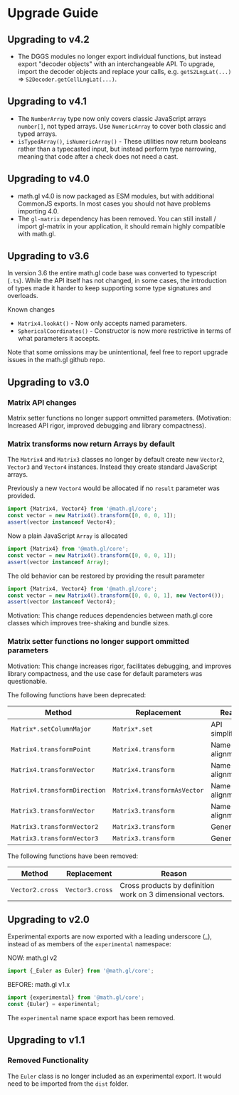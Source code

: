 # Upgrade Guide

## Upgrading to v4.2

- The DGGS modules no longer export individual functions, but instead export "decoder objects" with an interchangeable API. To upgrade, import the decoder objects and replace your calls, e.g. `getS2LngLat(...)` => `S2Decoder.getCellLngLat(...)`.

## Upgrading to v4.1

- The `NumberArray` type now only covers classic JavaScript arrays `number[]`, not typed arrays. Use `NumericArray` to cover both classic and typed arrays.
- `isTypedArray()`, `isNumericArray()` - These utilities now return booleans rather than a typecasted input, but instead perform type narrowing, meaning that code after a check does not need a cast.

## Upgrading to v4.0

- math.gl v4.0 is now packaged as ESM modules, but with additional CommonJS exports. In most cases you should not have problems importing 4.0.
- The `gl-matrix` dependency has been removed. You can still install / import gl-matrix in your application, it should remain highly compatible with math.gl.

## Upgrading to v3.6

In version 3.6 the entire math.gl code base was converted to typescript (`.ts`).
While the API itself has not changed, in some cases, the introduction of types
made it harder to keep supporting some type signatures and overloads.

Known changes

- `Matrix4.lookAt()` - Now only accepts named parameters.
- `SphericalCoordinates()` - Constructor is now more restrictive in terms of what parameters it accepts.

Note that some omissions may be unintentional, feel free to report upgrade issues
in the math.gl github repo.

## Upgrading to v3.0

### Matrix API changes

Matrix setter functions no longer support ommitted parameters. (Motivation: Increased API rigor, improved debugging and library compactness).

### Matrix transforms now return Arrays by default

The `Matrix4` and `Matrix3` classes no longer by default create new `Vector2`, `Vector3` and `Vector4` instances. Instead they create standard JavaScript arrays.

Previously a new `Vector4` would be allocated if no `result` parameter was provided.

```js
import {Matrix4, Vector4} from '@math.gl/core';
const vector = new Matrix4().transform([0, 0, 0, 1]);
assert(vector instanceof Vector4);
```

Now a plain JavaScript `Array` is allocated

```js
import {Matrix4} from '@math.gl/core';
const vector = new Matrix4().transform([0, 0, 0, 1]);
assert(vector instanceof Array);
```

The old behavior can be restored by providing the result parameter

```js
import {Matrix4, Vector4} from '@math.gl/core';
const vector = new Matrix4().transform([0, 0, 0, 1], new Vector4());
assert(vector instanceof Vector4);
```

Motivation: This change reduces dependencies between math.gl core classes which improves tree-shaking and bundle sizes.

### Matrix setter functions no longer support ommitted parameters

Motivation: This change increases rigor, facilitates debugging, and improves library compactness, and the use case for default parameters was questionable.

The following functions have been deprecated:

| Method                       | Replacement                 | Reason             |
| ---------------------------- | --------------------------- | ------------------ |
| `Matrix*.setColumnMajor`     | `Matrix*.set`               | API simplification |
| `Matrix4.transformPoint`     | `Matrix4.transform`         | Name alignment     |
| `Matrix4.transformVector`    | `Matrix4.transform`         | Name alignment     |
| `Matrix4.transformDirection` | `Matrix4.transformAsVector` | Name alignment     |
| `Matrix3.transformVector`    | `Matrix3.transform`         | Name alignment     |
| `Matrix3.transformVector2`   | `Matrix3.transform`         | Generalize         |
| `Matrix3.transformVector3`   | `Matrix3.transform`         | Generalize         |

The following functions have been removed:

| Method          | Replacement     | Reason                                                      |
| --------------- | --------------- | ----------------------------------------------------------- |
| `Vector2.cross` | `Vector3.cross` | Cross products by definition work on 3 dimensional vectors. |

## Upgrading to v2.0

Experimental exports are now exported with a leading underscore (\_), instead of as members of the `experimental` namespace:

NOW: math.gl v2

```js
import {_Euler as Euler} from '@math.gl/core';
```

BEFORE: math.gl v1.x

```js
import {experimental} from '@math.gl/core';
const {Euler} = experimental;
```

The `experimental` name space export has been removed.

## Upgrading to v1.1

### Removed Functionality

The `Euler` class is no longer included as an experimental export. It would need to be imported from the `dist` folder.
